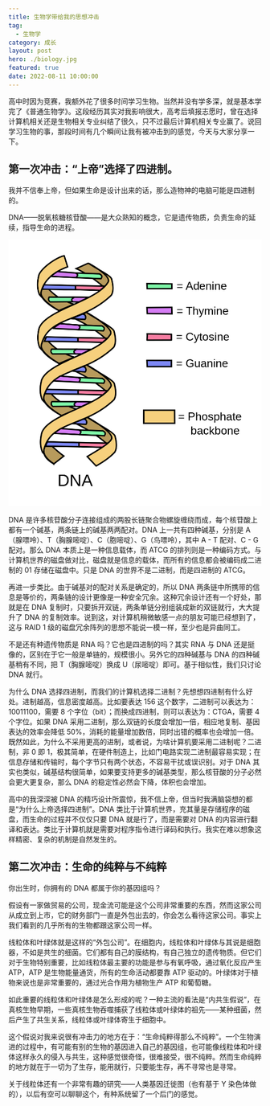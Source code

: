 ```yaml
---
title: 生物学带给我的思想冲击
tag:
  - 生物学
category: 成长
layout: post
hero: ./biology.jpg
featured: true
date: 2022-08-11 10:00:00
---
```


高中时因为竞赛，我额外花了很多时间学习生物。当然并没有学多深，就是基本学完了《普通生物学》。这段经历其实对我影响很大，高考后填报志愿时，曾在选择计算机相关还是生物相关专业纠结了很久，只不过最后计算机相关专业赢了。说回学习生物的事，那段时间有几个瞬间让我有被冲击到的感觉，今天与大家分享一下。

## 第一次冲击：“上帝”选择了四进制。

我并不信奉上帝，但如果生命是设计出来的话，那么造物神的电脑可能是四进制的。

DNA——脱氧核糖核苷酸——是大众熟知的概念，它是遗传物质，负责生命的延续，指导生命的进程。

<style>
  .dark .dna-image {
    background: #aaa;
  }
</style>

<div class="dna-image">

![](images/dna.png)

</div>

DNA 是许多核苷酸分子连接组成的两股长链聚合物螺旋缠绕而成，每个核苷酸上都有一个碱基，两条链上的碱基两两配对。DNA 上一共有四种碱基，分别是 A（腺嘌呤）、T（胸腺嘧啶）、C（胞嘧啶）、G（鸟嘌呤），其中 A - T 配对、C - G 配对。那么 DNA 本质上是一种信息载体，而 ATCG 的排列则是一种编码方式。与计算机世界的磁盘做对比，磁盘就是信息的载体，而所有的信息都会被编码成二进制的 01 存储在磁盘中。只是 DNA 的世界不是二进制，而是四进制的 ATCG。

再进一步类比。由于碱基对的配对关系是确定的，所以 DNA 两条链中所携带的信息是等价的，两条链的设计更像是一种安全冗余。这种冗余设计还有一个好处，那就是在 DNA 复制时，只要拆开双链，两条单链分别组装成新的双链就行，大大提升了 DNA 的复制效率。说到这，对计算机稍微敏感一点的朋友可能已经想到了，这与 RAID 1 级的磁盘冗余阵列的思想不能说一模一样，至少也是异曲同工。

不是还有种遗传物质是 RNA 吗？它也是四进制的吗？其实 RNA 与 DNA 还是挺像的，区别在于它一般是单链的，规模很小。另外它的四种碱基与 DNA 的四种碱基稍有不同，把 T（胸腺嘧啶）换成 U（尿嘧啶）即可。基于相似性，我们只讨论 DNA 就行。

为什么 DNA 选择四进制，而我们的计算机选择二进制？先想想四进制有什么好处。进制越高，信息密度越高。比如要表达 156 这个数字，二进制可以表达为：10011100，需要 8 个字位（bit）；而换成四进制，则可以表达为：CTGA，需要 4 个字位。如果 DNA 采用二进制，那么双链的长度会增加一倍，相应地复制、基因表达的效率会降低 50%，消耗的能量增加数倍，同时出错的概率也会增加一倍。既然如此，为什么不采用更高的进制，或者说，为啥计算机要采用二进制呢？二进制，非 0 即 1，极其简单，在硬件制造上，比如门电路实现二进制最容易实现；在信息存储和传输时，每个字节只有两个状态，不容易干扰或误识别。对于 DNA 其实也类似，碱基结构很简单，如果要支持更多的碱基类型，那么核苷酸的分子必然会更大更复杂，那么 DNA 的稳定性必然会下降，体积也会增加。

高中的我深深被 DNA 的精巧设计所震惊，我不信上帝，但当时我满脑袋想的都是“为什么上帝选择四进制”。DNA 类比于计算机世界，充其量是存储程序的磁盘，而生命的过程并不仅仅只要 DNA 就是行了，而是需要对 DNA 的内容进行翻译和表达。类比于计算机就是需要对程序指令进行译码和执行。我实在难以想象这样精密、复杂的机制是自然发生的。

## 第二次冲击：生命的纯粹与不纯粹

你出生时，你拥有的 DNA 都属于你的基因组吗？

假设有一家做贸易的公司，现金流可能是这个公司非常重要的东西，然而这家公司从成立到上市，它的财务部门一直是外包出去的，你会怎么看待这家公司。事实上我们看到的几乎所有的生物都跟这家公司一样。

线粒体和叶绿体就是这样的“外包公司”。在细胞内，线粒体和叶绿体与其说是细胞器，不如是共生的细菌。它们都有自己的膜结构，有自己独立的遗传物质。但它们对于生物特别重要，比如线粒体最主要的功能是参与有氧呼吸，通过氧化反应产生 ATP，ATP 是生物能量通货，所有的生命活动都要靠 ATP 驱动的。叶绿体对于植物来说也是非常重要的，通过光合作用为植物生产 ATP 和葡萄糖。

如此重要的线粒体和叶绿体是怎么形成的呢？一种主流的看法是“内共生假说”，在真核生物早期，一些真核生物吞噬捕获了线粒体或叶绿体的祖先——某种细菌，然后产生了共生关系，线粒体或叶绿体寄生于细胞中。

这个假说对我来说很有冲击力的地方在于：“生命纯粹得那么不纯粹”。一个生物演进的过程中，有可能有别的生物的基因进入自己的基因组，也可能像线粒体和叶绿体这样永久的侵入与共生，这种感觉很奇怪，很难接受，很不纯粹。然而生命纯粹的地方就在于一切为了生存，能用就行，只要能生存，再不寻常也是寻常。

关于线粒体还有一个非常有趣的研究——人类基因迁徙图（也有基于 Y 染色体做的），以后有空可以聊聊这个，有种系统留了一个后门的感觉。
